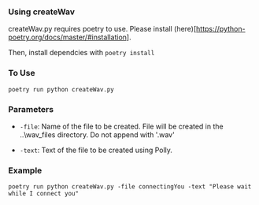 ### Using createWav

createWav.py requires poetry to use.  Please install (here)[https://python-poetry.org/docs/master/#installation].

Then, install dependcies with `poetry install`

### To Use

`poetry run python createWav.py`

### Parameters

- `-file`: Name of the file to be created.  File will be created in the ..\wav_files directory.  Do not append with '.wav'

- `-text`: Text of the file to be created using Polly.  

### Example

`poetry run python createWav.py -file connectingYou -text "Please wait while I connect you"`